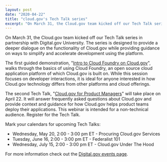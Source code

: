 ```yaml
---
layout: post
date: "2020-04-22"
title: "cloud.gov's Tech Talk series"
excerpt: "On March 31, the Cloud.gov team kicked off our Tech Talk series in partnership with Digital.gov University. The series is designed to provide a deeper dialogue on the functionality of Cloud.gov while providing guidance on ways to simplify and accelerate development using the platform."
---
```


On March 31, the Cloud.gov team kicked off our Tech Talk series in partnership with Digital.gov University. The series is designed to provide a deeper dialogue on the functionality of Cloud.gov while providing guidance on ways to simplify and accelerate development using the platform.

The first guided demonstration, "[Intro to Cloud Foundry on Cloud.gov](https://digital.gov/event/2020/03/31/intro-cloud-foundry-on-cloudgov/)", walks through the basics of using Cloud Foundry, an open source cloud application platform of which Cloud.gov is built on. While this session focuses on developer interactions, it is ideal for anyone interested in how Cloud.gov technology differs from other platforms and cloud offerings.

The second Tech Talk, "[Cloud.gov for Product Managers](https://digital.gov/event/2020/04/22/cloudgov-for-product-managers/)" will take place on April 22. It will answer frequently asked questions about Cloud.gov and provide context and guidance for how Cloud.gov helps product teams deploy their applications. This webinar is intended for a non-technical audience. Register for the Tech Talk.  

Mark your calendars for upcoming Tech Talks: 

- Wednesday, May 20, 2:00 - 3:00 pm ET - Procuring Cloud.gov Services
- Tuesday, June 16, 2:00 - 3:00 pm ET - Federalist 101
- Wednesday, July 15, 2:00 - 3:00 pm ET - Cloud.gov Under The Hood 

For more information check out the [Digital.gov events page](https://digital.gov/events/).
